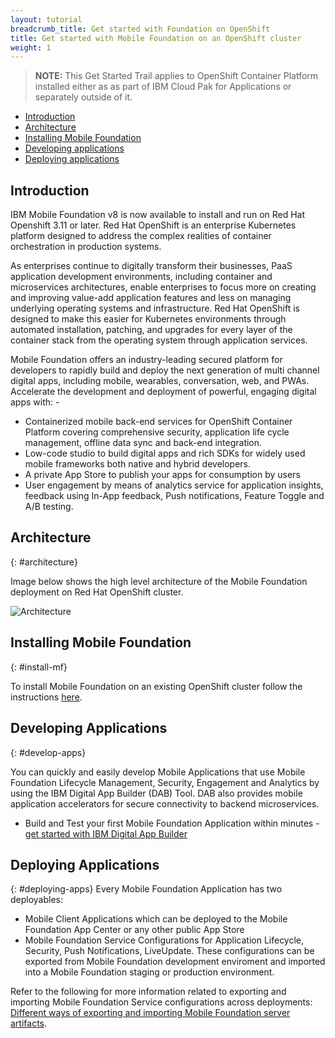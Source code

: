 ```yaml
---
layout: tutorial
breadcrumb_title: Get started with Foundation on OpenShift
title: Get started with Mobile Foundation on an OpenShift cluster
weight: 1
---
```

<!-- NLS_CHARSET=UTF-8 -->


> **NOTE:** This Get Started Trail applies to OpenShift Container Platform installed either as as part of IBM Cloud Pak for Applications or separately outside of it.

* [Introduction](#introduction)
* [Architecture](#architecture)
* [Installing Mobile Foundation](#install-mf)
* [Developing applications](#develop-apps)
* [Deploying applications](#deploying-apps)

## Introduction
IBM Mobile Foundation v8 is now available to install and run on Red Hat Openshift 3.11 or later. Red Hat OpenShift is an enterprise Kubernetes platform designed to address the complex realities of container orchestration in production systems.

As enterprises continue to digitally transform their businesses, PaaS application development environments, including container and microservices architectures, enable enterprises to focus more on creating and improving value-add application features and less on managing underlying operating systems and infrastructure. Red Hat OpenShift is designed to make this easier for Kubernetes environments through automated installation, patching, and upgrades for every layer of the container stack from the operating system through application services.

Mobile Foundation offers an industry-leading secured platform for developers to rapidly build and deploy the next generation of multi channel digital apps, including mobile, wearables, conversation, web, and PWAs.  Accelerate the development and deployment of powerful, engaging digital apps with: -
* Containerized mobile back-end services for OpenShift Container Platform covering comprehensive security, application life cycle management, offline data sync and back-end integration.
* Low-code studio to build digital apps and rich SDKs for widely used mobile frameworks both native and hybrid developers.
* A private App Store to publish your apps for consumption by users
* User engagement by means of  analytics service for application insights, feedback using In-App feedback, Push notifications, Feature Toggle and A/B testing.

## Architecture
{: #architecture}

Image below shows the high level architecture of the Mobile Foundation deployment on Red Hat OpenShift cluster.

![Architecture](../architecture-mf-on-openshift.png)

## Installing Mobile Foundation
{: #install-mf}

To install Mobile Foundation on an existing OpenShift cluster follow the instructions [here](../mobilefoundation-on-openshift).

## Developing Applications
{: #develop-apps}

You can quickly and easily develop Mobile Applications that use Mobile Foundation Lifecycle Management, Security, Engagement and Analytics by using the IBM Digital App Builder (DAB) Tool.  DAB also provides mobile application accelerators for secure connectivity to backend microservices.  

* Build and Test your first Mobile Foundation Application within minutes - [get started with IBM Digital App Builder](https://github.com/MobileFirst-Platform-Developer-Center/IBMDigitalAppBuilderGettingStarted)

## Deploying Applications
{: #deploying-apps}
Every Mobile Foundation Application has two deployables:
* Mobile Client Applications which can be deployed to the Mobile Foundation App Center or any other public App Store
* Mobile Foundation Service Configurations for Application Lifecycle, Security, Push Notifications, LiveUpdate.  These configurations can be exported from Mobile Foundation development enviroment and imported into a Mobile Foundation staging or production environment.  

Refer to the following for more information related to exporting and importing Mobile Foundation Service configurations across deployments:
[Different ways of exporting and importing Mobile Foundation server artifacts](http://mobilefirstplatform.ibmcloud.com/blog/2016/07/25/how-to-replicate-mobilefirst-environment/).

